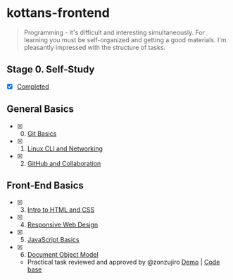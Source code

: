 # kottans-frontend

> Programming - it's difficult and interesting simultaneously. For learning you must be self-organized and getting a good materials. I'm pleasantly impressed with the structure of tasks.

## Stage 0. Self-Study
 - [x] [Completed](task_self_study/self_study.md)

## General Basics
 - [x] 0. [Git Basics](task_git_and_github/git_and_github.md)
 - [x] 1. [Linux CLI and Networking](task_linux_cli/linux_cli.md)
 - [x] 2. [GitHub and Collaboration](task_git_collaboration/git_collaboration.md)
## Front-End Basics
 - [x] 3. [Intro to HTML and CSS](task_git_html_css_intro/html_css.md) 
 - [x] 4. [Responsive Web Design](task_responsive_web_design/responsive.md)
 - [x] 5. [JavaScript Basics](task_js_basics/js_basics.md)
 - [x] 6. [Document Object Model](task_js_dom/js_dom.md)
    - Practical task reviewed and approved by @zonzujiro [Demo](https://o-msh.github.io/kottans-frontend/practice/js-dom/) | [Code base](https://github.com/o-msh/kottans-frontend/tree/master/practice/js-dom)